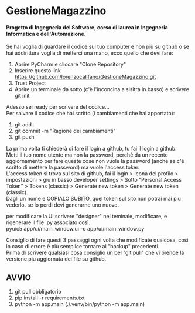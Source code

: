 # GestioneMagazzino
#### Progetto di Ingegneria del Software, corso di laurea in Ingegneria Informatica e dell'Automazione.

Se hai voglia di guardare il codice sul tuo computer e non più su github o se hai addirittura voglia di metterci una mano, ecco quello che devi fare:
1. Aprire PyCharm e cliccare "Clone Repository"
2. Inserire questo link https://github.com/lorenzocalifano/GestioneMagazzino.git 
3. Trust Project
4. Aprire un terminale da sotto (c'è l'inconcina a sisitra in basso) e scrivere git init

Adesso sei ready per scrivere del codice...\
Per salvare il codice che hai scritto (i cambiamenti che hai apportato):
1. git add .
2.  git commit -m "Ragione dei cambiamenti"
3. git push

La prima volta ti chiederà di fare il login a github, tu fai il login a github.\
Metti il tuo nome utente ma non la password, perchè da un recente aggiornamento per fare queste cose non vuole la password (anche se c'è scritto di mettere la password) ma vuole l'access toker.\
L'access token si trova sul sito di github, fai il login > Icona del profilo > impostazioni > giu in basso developer settings > Sotto "Personal Access Token" > Tokens (classic) > Generate new token > Generate new token (classic).\
Dagli un nome e COPIALO SUBITO, quel token sul sito non potrai mai piu vederlo. se lo perdi devi generarne uno nuovo.

per modificare la UI scrivere "designer" nel teminale, modificare, e rigenerare il file .py associato così.\
pyuic5 app/ui/main_window.ui -o app/ui/main_window.py

Consiglio di fare questi 3 passaggi ogni volta che modificate qualcosa, così in caso di errore è più semplice tornare ai "backup" precedenti.\
Prima di scrivere qualsiasi cosa consiglio un bel "git pull" che vi prende la versione piu aggiornata dei file su github.

## AVVIO
1. git pull obbligatorio
2. pip install -r requirements.txt 
3. python -m app.main (./.venv/bin/python -m app.main)